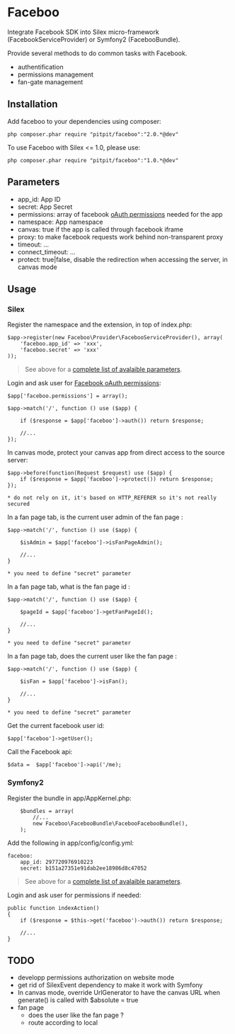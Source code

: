 Faceboo
=======

Integrate Facebook SDK into Silex micro-framework (FacebookServiceProvider) or Symfony2 (FacebooBundle).

Provide several methods to do common tasks with Facebook.
* authentification
* permissions management
* fan-gate management


Installation
------------

Add faceboo to your dependencies using composer:

    php composer.phar require "pitpit/faceboo":"2.0.*@dev"

To use Faceboo with Silex <= 1.0, please use:

    php composer.phar require "pitpit/faceboo":"1.0.*@dev"

Parameters
----------

* app_id: App ID
* secret: App Secret
* permissions: array of facebook [oAuth permissions](http://developers.facebook.com/docs/reference/api/permissions) needed for the app
* namespace: App namespace
* canvas: true if the app is called through facebook iframe
* proxy: to make facebook requests work behind non-transparent proxy
* timeout: ...
* connect_timeout: ...
* protect: true|false, disable the redirection when accessing the server, in canvas mode

Usage
-----

### Silex

Register the namespace and the extension, in top of index.php:

    $app->register(new Faceboo\Provider\FacebooServiceProvider(), array(
        'faceboo.app_id' => 'xxx',
        'faceboo.secret' => 'xxx'
    ));

> See above for a [complete list of avalaible parameters](#parameters).

Login and ask user for [Facebook oAuth permissions](http://developers.facebook.com/docs/reference/api/permissions):

    $app['faceboo.permissions'] = array();

    $app->match('/', function () use ($app) {

        if ($response = $app['faceboo']->auth()) return $response;

        //...
    });

In canvas mode, protect your canvas app from direct access to the source server:

    $app->before(function(Request $request) use ($app) {
        if ($response = $app['faceboo']->protect()) return $response;
    });

    * do not rely on it, it's based on HTTP_REFERER so it's not really secured

In a fan page tab, is the current user admin of the fan page :

    $app->match('/', function () use ($app) {

        $isAdmin = $app['faceboo']->isFanPageAdmin();

        //...
    }

    * you need to define "secret" parameter

In a fan page tab, what is the fan page id :

    $app->match('/', function () use ($app) {

        $pageId = $app['faceboo']->getFanPageId();

        //...
    }

    * you need to define "secret" parameter

In a fan page tab, does the current user like the fan page :

    $app->match('/', function () use ($app) {

        $isFan = $app['faceboo']->isFan();

        //...
    }

    * you need to define "secret" parameter

Get the current facebook user id:

    $app['faceboo']->getUser();

Call the Facebook api:

    $data =  $app['faceboo']->api('/me);

### Symfony2

Register the bundle in app/AppKernel.php:

        $bundles = array(
            //...
            new Faceboo\FacebooBundle\FacebooFacebooBundle(),
        );

Add the following in app/config/config.yml:

    faceboo:
        app_id: 297720976910223
        secret: b151a27351e91dab2ee18986d8c47052

> See above for a [complete list of avalaible parameters](#parameters).

Login and ask user for permissions if needed:

    public function indexAction()
    {
        if ($response = $this->get('faceboo')->auth()) return $response;

        //...
    }

TODO
----

* developp permissions authorization on website mode
* get rid of SilexEvent dependency to make it work with Symfony
* In canvas mode, override UrlGenerator to have the canvas URL when generate() is called with $absolute = true
* fan page
    * does the user like the fan page ?
    * route according to local
